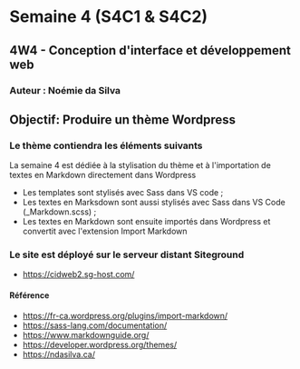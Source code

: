 # Semaine 4 (S4C1 & S4C2)
## 4W4 - Conception d'interface et développement web
### Auteur : Noémie da Silva

## Objectif: Produire un thème Wordpress
### Le thème contiendra les éléments suivants
La semaine 4 est dédiée à la stylisation du thème et à l'importation de textes en 
Markdown directement dans Wordpress
- Les templates sont stylisés avec Sass dans VS code ;
- Les textes en Marksdown sont aussi stylisés avec Sass dans VS Code (_Markdown.scss) ;
- Les textes en Markdown sont ensuite importés dans Wordpress et convertit avec l'extension Import Markdown

### Le site est déployé sur le serveur distant Siteground
- https://cidweb2.sg-host.com/

#### Référence
- https://fr-ca.wordpress.org/plugins/import-markdown/
- https://sass-lang.com/documentation/
- https://www.markdownguide.org/
- https://developer.wordpress.org/themes/
- https://ndasilva.ca/

